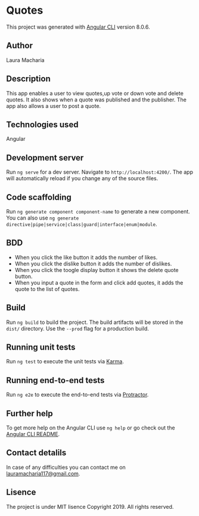 # Quotes
This project was generated with [Angular CLI](https://github.com/angular/angular-cli) version 8.0.6.

## Author
Laura Macharia
## Description
This app enables a user to view quotes,up vote or down vote and delete quotes. It also shows when a quote was published and the publisher. The app also allows a user to post a quote.
## Technologies used
Angular
## Development server

Run `ng serve` for a dev server. Navigate to `http://localhost:4200/`. The app will automatically reload if you change any of the source files.

## Code scaffolding

Run `ng generate component component-name` to generate a new component. You can also use `ng generate directive|pipe|service|class|guard|interface|enum|module`.
## BDD
* When you click the like button it adds the number of likes.
* When you click the dislike button it adds the number of dislikes.
* When you click the toogle display button it shows the delete quote button.
* When you input a quote in the form and click add quotes, it adds the quote to the list of quotes.

## Build

Run `ng build` to build the project. The build artifacts will be stored in the `dist/` directory. Use the `--prod` flag for a production build.

## Running unit tests

Run `ng test` to execute the unit tests via [Karma](https://karma-runner.github.io).

## Running end-to-end tests

Run `ng e2e` to execute the end-to-end tests via [Protractor](http://www.protractortest.org/).

## Further help

To get more help on the Angular CLI use `ng help` or go check out the [Angular CLI README](https://github.com/angular/angular-cli/blob/master/README.md).

## Contact detalils
In case of any difficulties you can contact me on lauramacharia117@gmail.com.
## Lisence
The project is under MIT lisence Copyright 2019. All rights reserved.
